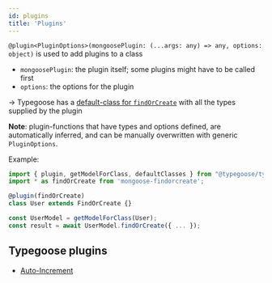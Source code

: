 ```yaml
---
id: plugins
title: 'Plugins'
---
```


`@plugin<PluginOptions>(mongoosePlugin: (...args: any) => any, options: object)` is used to add plugins to a class
- `mongoosePlugin`: the plugin itself; some plugins might have to be called first
- `options`: the options for the plugin

-> Typegoose has a [default-class for `findOrCreate`](guides/defaultClasses.md#findorcreate) with all the types supplied by the plugin

**Note**: plugin-functions that have types and options defined, are automatically inferred, and can be manually overwritten with generic `PluginOptions`.

Example:

```ts
import { plugin, getModelForClass, defaultClasses } from "@typegoose/typegoose";
import * as findOrCreate from 'mongoose-findorcreate';

@plugin(findOrCreate)
class User extends FindOrCreate {}

const UserModel = getModelForClass(User);
const result = await UserModel.findOrCreate({ ... });
```

## Typegoose plugins

- [Auto-Increment](https://github.com/typegoose/auto-increment/)

